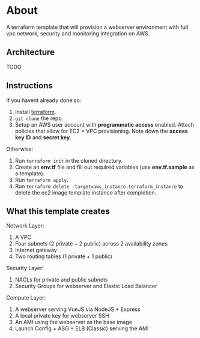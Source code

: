# About
A terraform template that will provision a webserver environment with full vpc network, security and monitoring integration on AWS. 

## Architecture
TODO

## Instructions
If you havent already done so:
1. Install [terraform](https://www.terraform.io/downloads.html).
2. `git clone` the repo.
3. Setup an AWS user account with **programmatic access** enabled. Attach policies that allow for EC2 +  VPC provisioning. Note down the **access key ID** and **secret key**. 

Otherwise:
1. Run `terraform init` in the cloned directory. 
2. Create an **env.tf** file and fill out required variables (use **env.tf.sample** as a template).
3. Run `terraform apply`. 
4. Run `terraform delete -target=aws_instance.terraform_instance` to delete the ec2 image template instance after completion.

## What this template creates
Network Layer:
1. A VPC
2. Four subnets (2 private + 2 public) across 2 availability zones
3. Internet gateway
4. Two routing tables (1 private + 1 public)

Security Layer:
1. NACLs for private and public subnets
2. Security Groups for webserver and Elastic Load Balancer

Compute Layer:
1. A webserver serving VueJS via NodeJS + Express
2. A local private key for webserver SSH
2. An AMI using the webserver as the base image
3. Launch Config + ASG + ELB (Classic) serving the AMI

